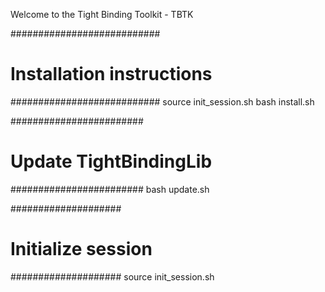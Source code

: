 Welcome to the Tight Binding Toolkit - TBTK

###########################
# Installation instructions
###########################
source init_session.sh
bash install.sh

########################
# Update TightBindingLib
########################
bash update.sh

####################
# Initialize session
####################
source init_session.sh

